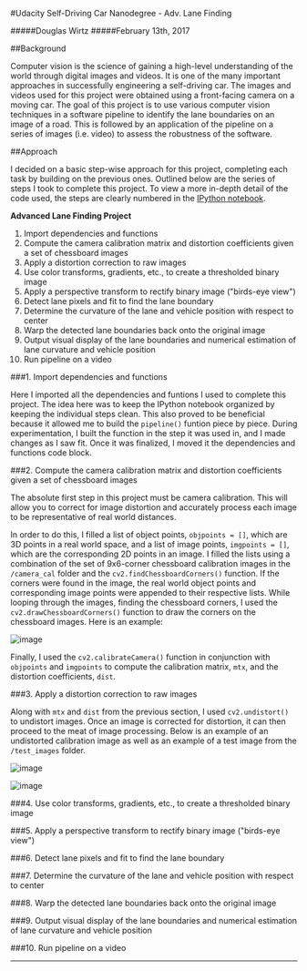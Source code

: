 #Udacity Self-Driving Car Nanodegree - Adv. Lane Finding

#####Douglas Wirtz
#####February 13th, 2017

##Background

Computer vision is the science of gaining a high-level understanding of the world through digital images and videos. It is one of the many important approaches in successfully engineering a self-driving car. The images and videos used for this project were obtained using a front-facing camera on a moving car. The goal of this project is to use various computer vision techniques in a software pipeline to identify the lane boundaries on an image of a road. This is followed by an application of the pipeline on a series of images (i.e. video) to assess the robustness of the software.

##Approach

I decided on a basic step-wise approach for this project, completing each task by building on the previous ones. Outlined below are the series of steps I took to complete this project. To view a more in-depth detail of the code used, the steps are clearly numbered in the [IPython notebook](). 

**Advanced Lane Finding Project**

1. Import dependencies and functions
2. Compute the camera calibration matrix and distortion coefficients given a set of chessboard images
3. Apply a distortion correction to raw images
4. Use color transforms, gradients, etc., to create a thresholded binary image
5. Apply a perspective transform to rectify binary image ("birds-eye view")
6. Detect lane pixels and fit to find the lane boundary
7. Determine the curvature of the lane and vehicle position with respect to center
8. Warp the detected lane boundaries back onto the original image
9. Output visual display of the lane boundaries and numerical estimation of lane curvature and vehicle position
10. Run pipeline on a video

###1. Import dependencies and functions

Here I imported all the dependencies and funtions I used to complete this project. The idea here was to keep the IPython notebook organized by keeping the individual steps clean. This also proved to be beneficial because it allowed me to build the `pipeline()` funtion piece by piece. During experimentation, I built the function in the step it was used in, and I made changes as I saw fit. Once it was finalized, I moved it the dependencies and functions code block.

###2. Compute the camera calibration matrix and distortion coefficients given a set of chessboard images

The absolute first step in this project must be camera calibration. This will allow you to correct for image distortion and accurately process each image to be representative of real world distances. 

In order to do this, I filled a list of object points, `objpoints = []`, which are 3D points in a real world space, and a list of image points, `imgpoints = []`, which are the corresponding 2D points in an image. I filled the lists using a combination of the set of 9x6-corner chessboard calibration images in the `/camera_cal` folder and the `cv2.findChessboardCorners()` function. If the corners were found in the image, the real world object points and corresponding image points were appended to their respective lists. While looping through the images, finding the chessboard corners, I used the `cv2.drawChessboardCorners()` function to draw the corners on the chessboard images. Here is an example:

![image](img)

Finally, I used the `cv2.calibrateCamera()` function in conjunction with `objpoints` and `imgpoints` to compute the calibration matrix, `mtx`, and the distortion coefficients, `dist`.

###3. Apply a distortion correction to raw images

Along with `mtx` and `dist` from the previous section, I used `cv2.undistort()` to undistort images. Once an image is corrected for distortion, it can then proceed to the meat of image processing. Below is an example of an undistorted calibration image as well as an example of a test image from the `/test_images` folder.

![image](img)

![image](img)

###4. Use color transforms, gradients, etc., to create a thresholded binary image

###5. Apply a perspective transform to rectify binary image ("birds-eye view")

###6. Detect lane pixels and fit to find the lane boundary

###7. Determine the curvature of the lane and vehicle position with respect to center

###8. Warp the detected lane boundaries back onto the original image

###9. Output visual display of the lane boundaries and numerical estimation of lane curvature and vehicle position

###10. Run pipeline on a video

***
